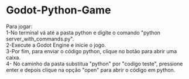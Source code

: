 # Godot-Python-Game
Para jogar:<br/>
1-No terminal vá até a pasta python e digite o comando "python server_with_commands.py".<br/>
2-Execute a Godot Engine e inicie o jogo.<br/>
3-Por fim, para enviar o código python, clique no botão para abrir uma caixa.<br/>
4- No caminho da pasta substitua "python" por "codigo teste", pressione enter e depois clique na opção "open" para abrir o código em python.
